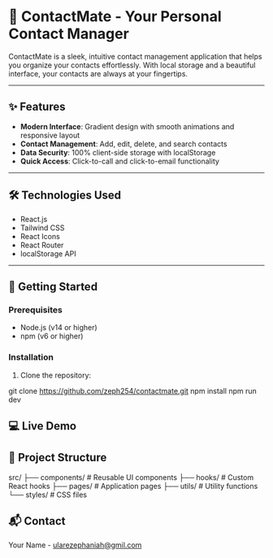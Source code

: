 # 📱 ContactMate - Your Personal Contact Manager

ContactMate is a sleek, intuitive contact management application that helps you organize your contacts effortlessly. With local storage and a beautiful interface, your contacts are always at your fingertips.

---

## ✨ Features

- **Modern Interface**: Gradient design with smooth animations and responsive layout
- **Contact Management**: Add, edit, delete, and search contacts
- **Data Security**: 100% client-side storage with localStorage
- **Quick Access**: Click-to-call and click-to-email functionality

---

## 🛠️ Technologies Used

- React.js
- Tailwind CSS
- React Icons
- React Router
- localStorage API

---

## 🚀 Getting Started

### Prerequisites
- Node.js (v14 or higher)
- npm (v6 or higher)

### Installation
1. Clone the repository:

git clone https://github.com/zeph254/contactmate.git
npm install
npm run dev

## 💻 Live Demo

## 📂 Project Structure

src/
├── components/  # Reusable UI components
├── hooks/       # Custom React hooks
├── pages/       # Application pages
├── utils/       # Utility functions
└── styles/      # CSS files

## 📬 Contact

Your Name - ularezephaniah@gmil.com


